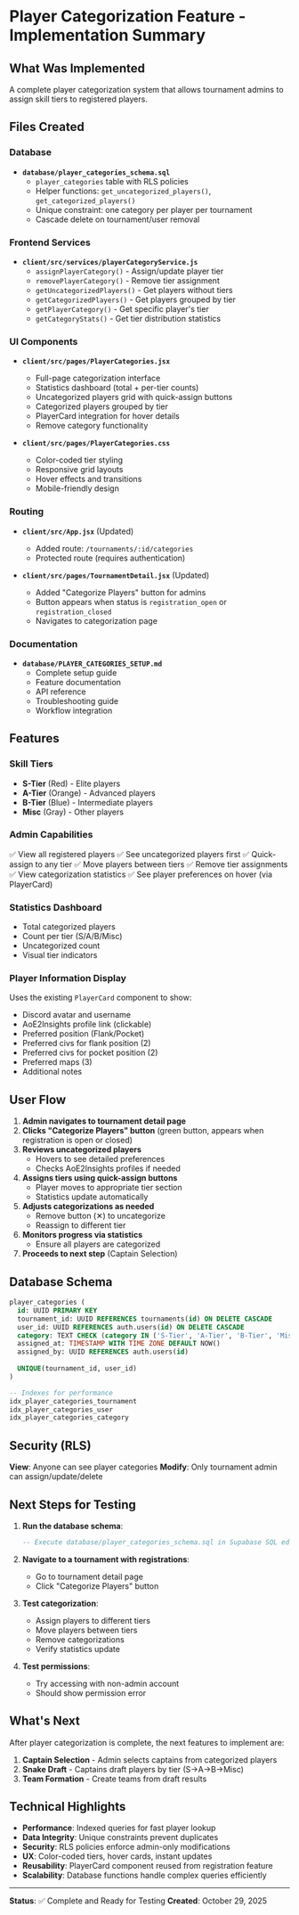 # Player Categorization Feature - Implementation Summary

## What Was Implemented

A complete player categorization system that allows tournament admins to assign skill tiers to registered players.

## Files Created

### Database
- **`database/player_categories_schema.sql`**
  - `player_categories` table with RLS policies
  - Helper functions: `get_uncategorized_players()`, `get_categorized_players()`
  - Unique constraint: one category per player per tournament
  - Cascade delete on tournament/user removal

### Frontend Services
- **`client/src/services/playerCategoryService.js`**
  - `assignPlayerCategory()` - Assign/update player tier
  - `removePlayerCategory()` - Remove tier assignment
  - `getUncategorizedPlayers()` - Get players without tiers
  - `getCategorizedPlayers()` - Get players grouped by tier
  - `getPlayerCategory()` - Get specific player's tier
  - `getCategoryStats()` - Get tier distribution statistics

### UI Components
- **`client/src/pages/PlayerCategories.jsx`**
  - Full-page categorization interface
  - Statistics dashboard (total + per-tier counts)
  - Uncategorized players grid with quick-assign buttons
  - Categorized players grouped by tier
  - PlayerCard integration for hover details
  - Remove category functionality

- **`client/src/pages/PlayerCategories.css`**
  - Color-coded tier styling
  - Responsive grid layouts
  - Hover effects and transitions
  - Mobile-friendly design

### Routing
- **`client/src/App.jsx`** (Updated)
  - Added route: `/tournaments/:id/categories`
  - Protected route (requires authentication)

- **`client/src/pages/TournamentDetail.jsx`** (Updated)
  - Added "Categorize Players" button for admins
  - Button appears when status is `registration_open` or `registration_closed`
  - Navigates to categorization page

### Documentation
- **`database/PLAYER_CATEGORIES_SETUP.md`**
  - Complete setup guide
  - Feature documentation
  - API reference
  - Troubleshooting guide
  - Workflow integration

## Features

### Skill Tiers
- **S-Tier** (Red) - Elite players
- **A-Tier** (Orange) - Advanced players
- **B-Tier** (Blue) - Intermediate players
- **Misc** (Gray) - Other players

### Admin Capabilities
✅ View all registered players
✅ See uncategorized players first
✅ Quick-assign to any tier
✅ Move players between tiers
✅ Remove tier assignments
✅ View categorization statistics
✅ See player preferences on hover (via PlayerCard)

### Statistics Dashboard
- Total categorized players
- Count per tier (S/A/B/Misc)
- Uncategorized count
- Visual tier indicators

### Player Information Display
Uses the existing `PlayerCard` component to show:
- Discord avatar and username
- AoE2Insights profile link (clickable)
- Preferred position (Flank/Pocket)
- Preferred civs for flank position (2)
- Preferred civs for pocket position (2)
- Preferred maps (3)
- Additional notes

## User Flow

1. **Admin navigates to tournament detail page**
2. **Clicks "Categorize Players" button** (green button, appears when registration is open or closed)
3. **Reviews uncategorized players**
   - Hovers to see detailed preferences
   - Checks AoE2Insights profiles if needed
4. **Assigns tiers using quick-assign buttons**
   - Player moves to appropriate tier section
   - Statistics update automatically
5. **Adjusts categorizations as needed**
   - Remove button (✕) to uncategorize
   - Reassign to different tier
6. **Monitors progress via statistics**
   - Ensure all players are categorized
7. **Proceeds to next step** (Captain Selection)

## Database Schema

```sql
player_categories (
  id: UUID PRIMARY KEY
  tournament_id: UUID REFERENCES tournaments(id) ON DELETE CASCADE
  user_id: UUID REFERENCES auth.users(id) ON DELETE CASCADE
  category: TEXT CHECK (category IN ('S-Tier', 'A-Tier', 'B-Tier', 'Misc'))
  assigned_at: TIMESTAMP WITH TIME ZONE DEFAULT NOW()
  assigned_by: UUID REFERENCES auth.users(id)
  
  UNIQUE(tournament_id, user_id)
)

-- Indexes for performance
idx_player_categories_tournament
idx_player_categories_user
idx_player_categories_category
```

## Security (RLS)

**View**: Anyone can see player categories
**Modify**: Only tournament admin can assign/update/delete

## Next Steps for Testing

1. **Run the database schema**:
   ```sql
   -- Execute database/player_categories_schema.sql in Supabase SQL editor
   ```

2. **Navigate to a tournament with registrations**:
   - Go to tournament detail page
   - Click "Categorize Players" button

3. **Test categorization**:
   - Assign players to different tiers
   - Move players between tiers
   - Remove categorizations
   - Verify statistics update

4. **Test permissions**:
   - Try accessing with non-admin account
   - Should show permission error

## What's Next

After player categorization is complete, the next features to implement are:

1. **Captain Selection** - Admin selects captains from categorized players
2. **Snake Draft** - Captains draft players by tier (S→A→B→Misc)
3. **Team Formation** - Create teams from draft results

## Technical Highlights

- **Performance**: Indexed queries for fast player lookup
- **Data Integrity**: Unique constraints prevent duplicates
- **Security**: RLS policies enforce admin-only modifications
- **UX**: Color-coded tiers, hover cards, instant updates
- **Reusability**: PlayerCard component reused from registration feature
- **Scalability**: Database functions handle complex queries efficiently

---

**Status**: ✅ Complete and Ready for Testing
**Created**: October 29, 2025

